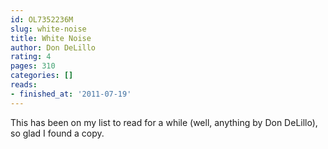 ```yaml
---
id: OL7352236M
slug: white-noise
title: White Noise
author: Don DeLillo
rating: 4
pages: 310
categories: []
reads:
- finished_at: '2011-07-19'
---
```

This has been on my list to read for a while (well, anything by Don DeLillo), so glad I found a copy.
